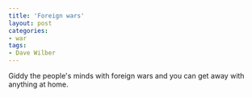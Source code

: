 ```yaml
---
title: 'Foreign wars'
layout: post
categories:
- war
tags:
- Dave Wilber
---
```


Giddy the people's minds with foreign wars and you can get away with anything at home.